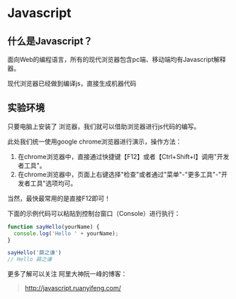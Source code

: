 # Javascript
## 什么是Javascript？
面向Web的编程语言，所有的现代浏览器包含pc端、移动端均有Javascript解释器。

现代浏览器已经做到编译js，直接生成机器代码

## 实验环境
只要电脑上安装了 浏览器，我们就可以借助浏览器进行js代码的编写。

此处我们统一使用google chrome浏览器进行演示，操作方法：

1. 在chrome浏览器中，直接通过快捷键【F12】或者【Ctrl+Shift+I】调用"开发者工具"。
2. 在chrome浏览器中，页面上右键选择"检查"或者通过"菜单"-"更多工具"-"开发者工具"选项均可。

当然，最快最常用的是直接F12即可！

下面的示例代码可以粘贴到控制台窗口（Console）进行执行：
``` js
function sayHello(yourName) {
  console.log('Hello ' + yourName);
}

sayHello('薛之谦')
// Hello 薛之谦
```

更多了解可以关注 阿里大神阮一峰的博客：
> http://javascript.ruanyifeng.com/